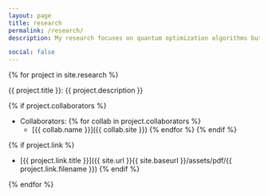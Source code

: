 ```yaml
---
layout: page
title: research
permalink: /research/
description: My research focuses on quantum optimization algorithms but I am generally interested in full-stack quantum computation. The interdisciplinary nature of the subject is what drew me in and I have taken quantum courses in computer science, physics, engineering, and chemistry to build a well-rounded understanding of the subject.

social: false
---
```


{% for project in site.research %}

{{ project.title }}: {{ project.description }} 

{% if project.collaborators %}
* Collaborators:
{% for collab in project.collaborators %}
    * [{{ collab.name }}]({{ collab.site }})
{% endfor %}
{% endif %}

{% if project.link %}
* [{{ project.link.title }}]({{ site.url }}{{ site.baseurl }}/assets/pdf/{{ project.link.filename }})
{% endif %}

{% endfor %}
